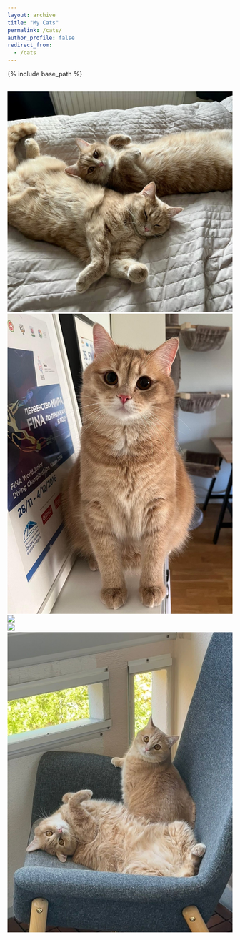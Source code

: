 ```yaml
---
layout: archive
title: "My Cats"
permalink: /cats/
author_profile: false
redirect_from:
  - /cats
---
```


{% include base_path %}

<br/><img src='/images/kissat1.jpeg'>
<br/><img src='/images/kissat2.jpeg'>
<br/><img src='/images/kissat3.HEIC'>
<br/><img src='/images/kissat4.jpeg'>
<br/><img src='/images/kissat5.JPG'>
